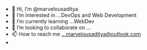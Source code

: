 - 👋 Hi, I’m @marvelousaditya
- 👀 I’m interested in ...DevOps and Web Development
- 🌱 I’m currently learning ...WebDev
- 💞️ I’m looking to collaborate on ...
- 📫 How to reach me ...marvelousaditya@outlook.com
- 
  

<!---
marvelousaditya/marvelousaditya is a ✨ special ✨ repository because its `README.md` (this file) appears on your GitHub profile.
You can click the Preview link to take a look at your changes.
--->
